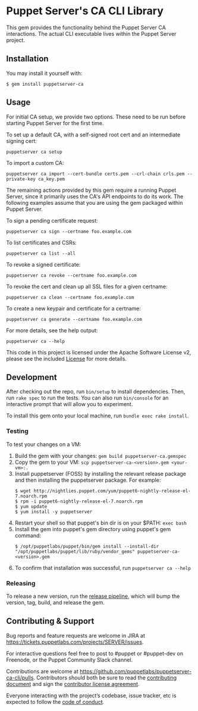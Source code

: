 # Puppet Server's CA CLI Library

This gem provides the functionality behind the Puppet Server CA interactions.
The actual CLI executable lives within the Puppet Server project.


## Installation

You may install it yourself with:

    $ gem install puppetserver-ca


## Usage

For initial CA setup, we provide two options. These need to be run before starting
Puppet Server for the first time.

To set up a default CA, with a self-signed root cert and an intermediate signing cert:
```
puppetserver ca setup
```

To import a custom CA:
```
puppetserver ca import --cert-bundle certs.pem --crl-chain crls.pem --private-key ca_key.pem
```

The remaining actions provided by this gem require a running Puppet Server, since
it primarily uses the CA's API endpoints to do its work. The following examples
assume that you are using the gem packaged within Puppet Server.

To sign a pending certificate request:
```
puppetserver ca sign --certname foo.example.com
```

To list certificates and CSRs:
```
puppetserver ca list --all
```

To revoke a signed certificate:
```
puppetserver ca revoke --certname foo.example.com
```

To revoke the cert and clean up all SSL files for a given certname:
```
puppetserver ca clean --certname foo.example.com
```

To create a new keypair and certificate for a certname:
```
puppetserver ca generate --certname foo.example.com
```

For more details, see the help output:
```
puppetserver ca --help
```

This code in this project is licensed under the Apache Software License v2,
please see the included [License](https://github.com/puppetlabs/puppetserver-ca-cli/blob/main/LICENSE.md)
for more details.


## Development

After checking out the repo, run `bin/setup` to install dependencies. Then,
run `rake spec` to run the tests. You can also run `bin/console` for an
interactive prompt that will allow you to experiment.

To install this gem onto your local machine, run `bundle exec rake install`.

### Testing
To test your changes on a VM:
1. Build the gem with your changes: `gem build puppetserver-ca.gemspec`
1. Copy the gem to your VM: `scp puppetserver-ca-<version>.gem <your-vm>:.`
1. Install puppetserver (FOSS) by installing the relevant release package and then installing the puppetserver package. For example:
    ```
    $ wget http://nightlies.puppet.com/yum/puppet6-nightly-release-el-7.noarch.rpm
    $ rpm -i puppet6-nightly-release-el-7.noarch.rpm
    $ yum update
    $ yum install -y puppetserver
    ```
1. Restart your shell so that puppet's bin dir is on your $PATH: `exec bash`
1. Install the gem into puppet's gem directory using puppet's gem command:
    ```
    $ /opt/puppetlabs/puppet/bin/gem install --install-dir "/opt/puppetlabs/puppet/lib/ruby/vendor_gems" puppetserver-ca-<version>.gem
    ```
1. To confirm that installation was successful, run `puppetserver ca --help`

### Releasing
To release a new version, run the [release pipeline](https://jenkins-master-prod-1.delivery.puppetlabs.net/job/platform_puppetserver-ca_init-multijob_1.x/), which will bump the version, tag, build, and release the gem.


## Contributing & Support

Bug reports and feature requests are welcome in JIRA at
https://tickets.puppetlabs.com/projects/SERVER/issues.

For interactive questions feel free to post to #puppet or #puppet-dev on
Freenode, or the Puppet Community Slack channel.

Contributions are welcome at https://github.com/puppetlabs/puppetserver-ca-cli/pulls.
Contributors should both be sure to read the
[contributing document](https://github.com/puppetlabs/puppetserver-ca-cli/blob/main/CONTRIBUTING.md)
and sign the [contributor license agreement](https://cla.puppet.com/).

Everyone interacting with the project’s codebase, issue tracker, etc is expected
to follow the
[code of conduct](https://github.com/puppetlabs/puppetserver-ca-cli/blob/main/CODE_OF_CONDUCT.md).
